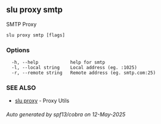 ## slu proxy smtp

SMTP Proxy

```
slu proxy smtp [flags]
```

### Options

```
  -h, --help            help for smtp
  -l, --local string    Local address (eg. :1025)
  -r, --remote string   Remote address (eg. smtp.com:25)
```

### SEE ALSO

* [slu proxy](slu_proxy.md)	 - Proxy Utils

###### Auto generated by spf13/cobra on 12-May-2025
